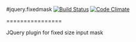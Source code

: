 #jquery.fixedmask [![Build Status](https://travis-ci.org/diogob/jquery.fixedmask.svg?branch=master)](https://travis-ci.org/diogob/jquery.fixedmask) [![Code Climate](https://codeclimate.com/github/diogob/jquery.fixedmask/badges/gpa.svg)](https://codeclimate.com/github/diogob/jquery.fixedmask)

================

JQuery plugin for fixed size input mask
